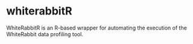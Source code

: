 # whiterabbitR
WhiteRabbitR is an R-based wrapper for automating the execution of the WhiteRabbit data profiling tool.
